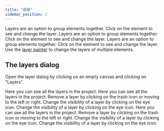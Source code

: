 ```yaml
---
title: "圖層"
sidebar_position: 2
---
```


Layers are an option to group elements together. Click on the element to see and change the layer. Layers are an option to group elements together. Click on the element to see and change the layer. Layers are an option to group elements together. Click on the element to see and change the layer. Use the [layer painter](painters/layer.md) to change the layers of multiple elements.

## The layers dialog

Open the layer dialog by clicking on an empty canvas and clicking on "Layers".

Here you can see all the layers in the project. Here you can see all the layers in the project. Remove a layer by clicking on the trash icon or moving to the left or right. Change the visibility of a layer by clicking on the eye icon. Change the visibility of a layer by clicking on the eye icon. Here you can see all the layers in the project. Remove a layer by clicking on the trash icon or moving to the left or right. Change the visibility of a layer by clicking on the eye icon. Change the visibility of a layer by clicking on the eye icon.
